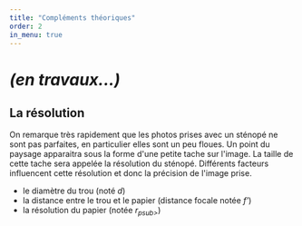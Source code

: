 ```yaml
---
title: "Compléments théoriques"
order: 2
in_menu: true
---
```

# **_(en travaux...)_** 

## La résolution

On remarque très rapidement que les photos prises avec un sténopé ne sont pas parfaites, en particulier elles sont un peu floues. Un point du paysage apparaitra sous la forme d'une petite tache sur l'image. La taille de cette tache sera appelée la résolution du sténopé. Différents facteurs influencent cette résolution et donc la précision de l'image prise.

- le diamètre du trou (noté _d_)
- la distance entre le trou et le papier (distance focale notée _f'_) 
- la résolution du papier (notée _r<sub>psub>_) 